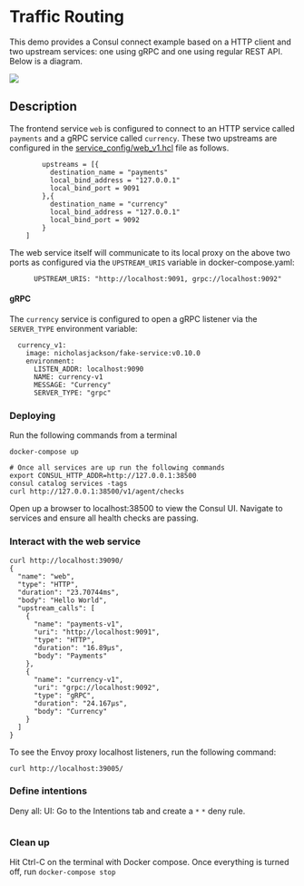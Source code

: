 # Traffic Routing
This demo provides a Consul connect example based on a HTTP client and two upstream services: one using gRPC and one using regular REST API. Below is a diagram.

![](traffic_routing/images/routing.png)

## Description
The frontend service `web` is configured to connect to an HTTP service called `payments` and a gRPC service called `currency`. These two upstreams are configured in the [service_config/web_v1.hcl](service_config/web_v1.hcl) file as follows.
```
        upstreams = [{
          destination_name = "payments"
          local_bind_address = "127.0.0.1"
          local_bind_port = 9091
        },{
          destination_name = "currency"
          local_bind_address = "127.0.0.1"
          local_bind_port = 9092
        }
	]
```

The web service itself will communicate to its local proxy on the above two ports as configured via the `UPSTREAM_URIS` variable in docker-compose.yaml:
```
      UPSTREAM_URIS: "http://localhost:9091, grpc://localhost:9092"
```

#### gRPC
The `currency` service is configured to open a gRPC listener via the `SERVER_TYPE` environment variable:
```
  currency_v1:
    image: nicholasjackson/fake-service:v0.10.0
    environment:
      LISTEN_ADDR: localhost:9090
      NAME: currency-v1
      MESSAGE: "Currency"
      SERVER_TYPE: "grpc"
```

### Deploying
Run the following commands from a terminal
```
docker-compose up

# Once all services are up run the following commands
export CONSUL_HTTP_ADDR=http://127.0.0.1:38500
consul catalog services -tags
curl http://127.0.0.1:38500/v1/agent/checks
```

Open up a browser to localhost:38500 to view the Consul UI. Navigate to services and ensure all health checks are passing.

### Interact with the web service
```
curl http://localhost:39090/
{
  "name": "web",
  "type": "HTTP",
  "duration": "23.70744ms",
  "body": "Hello World",
  "upstream_calls": [
    {
      "name": "payments-v1",
      "uri": "http://localhost:9091",
      "type": "HTTP",
      "duration": "16.89µs",
      "body": "Payments"
    },
    {
      "name": "currency-v1",
      "uri": "grpc://localhost:9092",
      "type": "gRPC",
      "duration": "24.167µs",
      "body": "Currency"
    }
  ]
}
```

To see the Envoy proxy localhost listeners, run the following command:
```
curl http://localhost:39005/
```

### Define intentions
Deny all:
UI: Go to the Intentions tab and create a `*` `*` deny rule.
```

```


### Clean up
Hit Ctrl-C on the terminal with Docker compose. Once everything is turned off, run `docker-compose stop`
